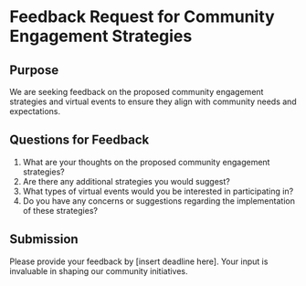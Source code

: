 # Feedback Request for Community Engagement Strategies

## Purpose
We are seeking feedback on the proposed community engagement strategies and virtual events to ensure they align with community needs and expectations.

## Questions for Feedback
1. What are your thoughts on the proposed community engagement strategies?
2. Are there any additional strategies you would suggest?
3. What types of virtual events would you be interested in participating in?
4. Do you have any concerns or suggestions regarding the implementation of these strategies?

## Submission
Please provide your feedback by [insert deadline here]. Your input is invaluable in shaping our community initiatives.

